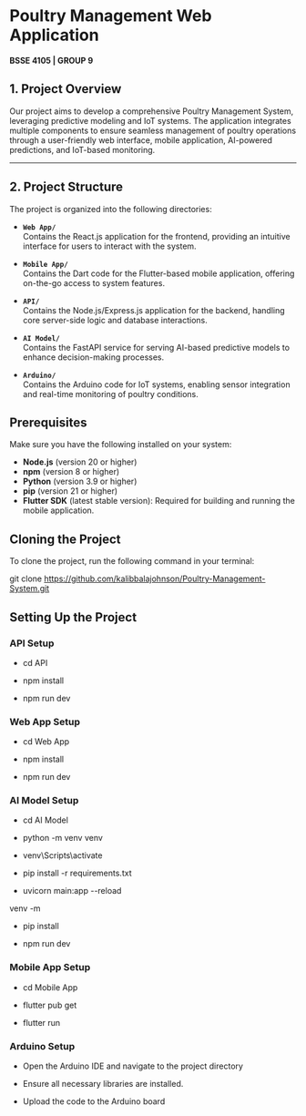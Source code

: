 # Poultry Management Web Application  
**BSSE 4105 | GROUP 9**  

## 1. Project Overview  
Our project aims to develop a comprehensive Poultry Management System, leveraging predictive modeling and IoT systems. The application integrates multiple components to ensure seamless management of poultry operations through a user-friendly web interface, mobile application, AI-powered predictions, and IoT-based monitoring.

---

## 2. Project Structure  

The project is organized into the following directories:

- **`Web App/`**  
  Contains the React.js application for the frontend, providing an intuitive interface for users to interact with the system.

- **`Mobile App/`**  
  Contains the Dart code for the Flutter-based mobile application, offering on-the-go access to system features.

- **`API/`**  
  Contains the Node.js/Express.js application for the backend, handling core server-side logic and database interactions.

- **`AI Model/`**  
  Contains the FastAPI service for serving AI-based predictive models to enhance decision-making processes.

- **`Arduino/`**  
  Contains the Arduino code for IoT systems, enabling sensor integration and real-time monitoring of poultry conditions.

## Prerequisites
Make sure you have the following installed on your system:
- **Node.js** (version 20 or higher)
- **npm** (version 8 or higher)
- **Python** (version 3.9 or higher)
- **pip** (version 21 or higher)
- **Flutter SDK** (latest stable version): Required for building and running the mobile application.

## Cloning the Project

To clone the project, run the following command in your terminal:

git clone https://github.com/kalibbalajohnson/Poultry-Management-System.git

## Setting Up the Project

### API Setup
- cd API

- npm install

- npm run dev

### Web App Setup
- cd Web App

- npm install

- npm run dev

### AI Model Setup
- cd AI Model

- python -m venv venv

- venv\Scripts\activate 

- pip install -r requirements.txt

- uvicorn main:app --reload

venv -m

- pip install

- npm run dev

### Mobile App Setup
- cd Mobile App

- flutter pub get

- flutter run

### Arduino Setup
- Open the Arduino IDE and navigate to the project directory

- Ensure all necessary libraries are installed.

- Upload the code to the Arduino board


